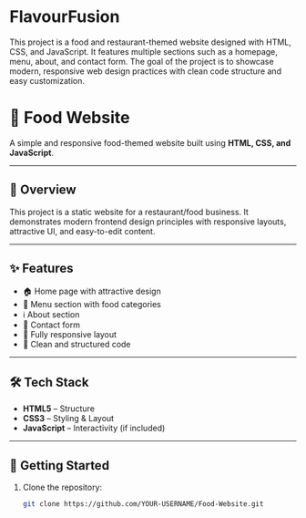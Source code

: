 # FlavourFusion
This project is a food and restaurant-themed website designed with HTML, CSS, and JavaScript. It features multiple sections such as a homepage, menu, about, and contact form. The goal of the project is to showcase modern, responsive web design practices with clean code structure and easy customization.
# 🍴 Food Website

A simple and responsive food-themed website built using **HTML, CSS, and JavaScript**.

---

## 📖 Overview
This project is a static website for a restaurant/food business. It demonstrates modern frontend design principles with responsive layouts, attractive UI, and easy-to-edit content.

---

## ✨ Features
- 🏠 Home page with attractive design  
- 📜 Menu section with food categories  
- ℹ️ About section  
- 📩 Contact form  
- 📱 Fully responsive layout  
- 🎨 Clean and structured code  

---

## 🛠 Tech Stack
- **HTML5** – Structure  
- **CSS3** – Styling & Layout  
- **JavaScript** – Interactivity (if included)  

---

## 🚀 Getting Started
1. Clone the repository:
   ```bash
   git clone https://github.com/YOUR-USERNAME/Food-Website.git
   
